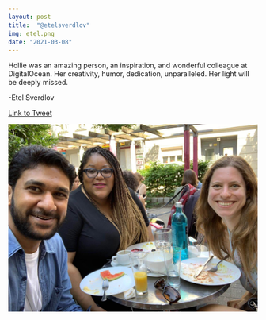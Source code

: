 ```yaml
---
layout: post
title:  "@etelsverdlov"
img: etel.png
date: "2021-03-08"
---
```


Hollie was an amazing person, an inspiration, and wonderful colleague at DigitalOcean. Her creativity, humor, dedication, unparalleled. Her light will be deeply missed.

-Etel Sverdlov

[Link to Tweet](https://twitter.com/etelsverdlov/status/1369005749351968771)

![Group photo with Hollie from etelsverdlov's tweet](etel-group.jpg)